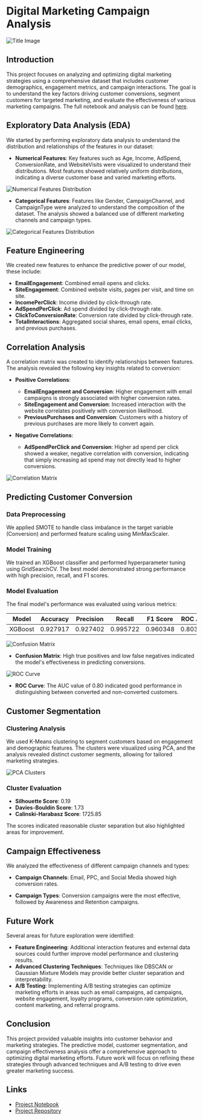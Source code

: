 # Digital Marketing Campaign Analysis

![Title Image](/graphics/title.jpg)

## Introduction
This project focuses on analyzing and optimizing digital marketing strategies using a comprehensive dataset that includes customer demographics, engagement metrics, and campaign interactions. The goal is to understand the key factors driving customer conversions, segment customers for targeted marketing, and evaluate the effectiveness of various marketing campaigns. The full notebook and analysis can be found [here](https://shanereichlin.com/digital-marketing-conversion/docs/digital_marketing_conversion.html).

## Exploratory Data Analysis (EDA)
We started by performing exploratory data analysis to understand the distribution and relationships of the features in our dataset:
- **Numerical Features**: Key features such as Age, Income, AdSpend, ConversionRate, and WebsiteVisits were visualized to understand their distributions. Most features showed relatively uniform distributions, indicating a diverse customer base and varied marketing efforts.

![Numerical Features Distribution](/graphics/numDists.png)

- **Categorical Features**: Features like Gender, CampaignChannel, and CampaignType were analyzed to understand the composition of the dataset. The analysis showed a balanced use of different marketing channels and campaign types.

![Categorical Features Distribution](/graphics/catDists.png)

## Feature Engineering
We created new features to enhance the predictive power of our model, these include:
- **EmailEngagement**: Combined email opens and clicks.
- **SiteEngagement**: Combined website visits, pages per visit, and time on site.
- **IncomePerClick**: Income divided by click-through rate.
- **AdSpendPerClick**: Ad spend divided by click-through rate.
- **ClickToConversionRate**: Conversion rate divided by click-through rate.
- **TotalInteractions**: Aggregated social shares, email opens, email clicks, and previous purchases.

## Correlation Analysis
A correlation matrix was created to identify relationships between features. The analysis revealed the following key insights related to conversion:
- **Positive Correlations**:
  - **EmailEngagement and Conversion**: Higher engagement with email campaigns is strongly associated with higher conversion rates.
  - **SiteEngagement and Conversion**: Increased interaction with the website correlates positively with conversion likelihood.
  - **PreviousPurchases and Conversion**: Customers with a history of previous purchases are more likely to convert again.

- **Negative Correlations**:
  - **AdSpendPerClick and Conversion**: Higher ad spend per click showed a weaker, negative correlation with conversion, indicating that simply increasing ad spend may not directly lead to higher conversions.

![Correlation Matrix](/graphics/corrMatrix.png)

## Predicting Customer Conversion
### Data Preprocessing
We applied SMOTE to handle class imbalance in the target variable (Conversion) and performed feature scaling using MinMaxScaler.
### Model Training
We trained an XGBoost classifier and performed hyperparameter tuning using GridSearchCV. The best model demonstrated strong performance with high precision, recall, and F1 scores.
### Model Evaluation
The final model's performance was evaluated using various metrics:

| Model   | Accuracy | Precision | Recall   | F1 Score | ROC AUC |
|---------|----------|-----------|----------|----------|---------|
| XGBoost | 0.927917 | 0.927402  | 0.995722 | 0.960348 | 0.803918|

![Confusion Matrix](/graphics/confusionMatrix.png)

- **Confusion Matrix**: High true positives and low false negatives indicated the model's effectiveness in predicting conversions.

![ROC Curve](/graphics/roc.png)

- **ROC Curve**: The AUC value of 0.80 indicated good performance in distinguishing between converted and non-converted customers.

## Customer Segmentation
### Clustering Analysis
We used K-Means clustering to segment customers based on engagement and demographic features. The clusters were visualized using PCA, and the analysis revealed distinct customer segments, allowing for tailored marketing strategies.

![PCA Clusters](/graphics/pca.png)

### Cluster Evaluation
- **Silhouette Score**: 0.19
- **Davies-Bouldin Score**: 1.73
- **Calinski-Harabasz Score**: 1725.85

The scores indicated reasonable cluster separation but also highlighted areas for improvement.


## Campaign Effectiveness
We analyzed the effectiveness of different campaign channels and types:
- **Campaign Channels**: Email, PPC, and Social Media showed high conversion rates.

- **Campaign Types**: Conversion campaigns were the most effective, followed by Awareness and Retention campaigns.


## Future Work
Several areas for future exploration were identified:
- **Feature Engineering**: Additional interaction features and external data sources could further improve model performance and clustering results.
- **Advanced Clustering Techniques**: Techniques like DBSCAN or Gaussian Mixture Models may provide better cluster separation and interpretability.
- **A/B Testing**: Implementing A/B testing strategies can optimize marketing efforts in areas such as email campaigns, ad campaigns, website engagement, loyalty programs, conversion rate optimization, content marketing, and referral programs.


## Conclusion
This project provided valuable insights into customer behavior and marketing strategies. The predictive model, customer segmentation, and campaign effectiveness analysis offer a comprehensive approach to optimizing digital marketing efforts. Future work will focus on refining these strategies through advanced techniques and A/B testing to drive even greater marketing success.

## Links
- [Project Notebook](https://shanereichlin.com/digital-marketing-conversion/docs/digital_marketing_conversion.html)
- [Project Repository](https://github.com/ShaneR31/digital-marketing-conversion)